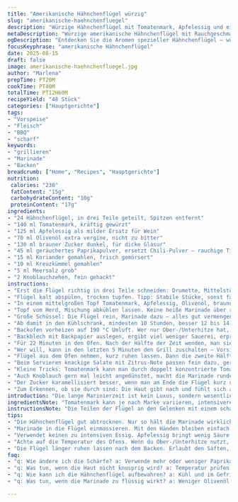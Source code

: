 ```yaml
---
title: "Amerikanische Hähnchenflügel würzig"
slug: "amerikanische-haehnchenfluegel"
description: "Würzige Hähnchenflügel mit Tomatenmark, Apfelessig und einem kräftigen Chili-Kick. Eine Marinade mit Raucharomen, die durch geräuchertes Paprikapulver ergänzt wird. Zwölf Portionen. Gluten-, laktose- und eifrei. Geduld ist gefragt; am besten 10-14 Stunden kalt ziehen lassen, damit die Gewürze in tiefere Fleischschichten einziehen. Die Flügel werden im Ofen gebacken, was durch das Backpapier Fettauffangmethoden erleichtert und eine schön knusprige Haut entwickelt. Der spezifische Einsatz von braunem Zucker sorgt für die nötige Karamellisierung. Wichtig sind die Helligkeit und der Duft der Tapenade-Marinade, um den richtigen Zeitpunkt zum Wenden abzupassen."
metaDescription: "Würzige amerikanische Hähnchenflügel mit Rauchgeschmack und Karamellisierung. Ein echtes Geschmackserlebnis."
ogDescription: "Entdecken Sie die Aromen spezieller Hähnchenflügel – würzig, rauchig und perfekt karamellisiert für den idealen Genuss."
focusKeyphrase: "amerikanische Hähnchenflügel"
date: 2025-08-15
draft: false
image: amerikanische-haehnchenfluegel.jpg
author: "Marlena"
prepTime: PT20M
cookTime: PT40M
totalTime: PT12H60M
recipeYield: "48 Stück"
categories: ["Hauptgerichte"]
tags:
- "Vorspeise"
- "Fleisch"
- "BBQ"
- "scharf"
keywords:
- "grillieren"
- "Marinade"
- "Backen"
breadcrumb: ["Home", "Recipes", "Hauptgerichte"]
nutrition: 
 calories: "230"
 fatContent: "15g"
 carbohydrateContent: "10g"
 proteinContent: "17g"
ingredients:
- "24 Hähnchenflügel, in drei Teile geteilt, Spitzen entfernt"
- "140 ml Tomatenmark, kräftig gewürzt"
- "125 ml Apfelessig als milder Ersatz für Wein"
- "70 ml Olivenöl extra vergine, nicht zu bitter"
- "130 ml brauner Zucker dunkel, für dicke Glasur"
- "45 ml geräuchertes Paprikapulver, ersetzt Chili-Pulver – rauchige Tiefe"
- "15 ml Koriander gemahlen, frisch gemörsert"
- "10 ml Kreuzkümmel gemahlen"
- "5 ml Meersalz grob"
- "2 Knoblauchzehen, fein gehackt"
instructions:
- "Erst die Flügel richtig in drei Teile schneiden: Drumette, Mittelstück, Spitze entfernen—Tut nur weh später, schmeckt aber besser. Man will puren, fleischigen Genuss, kein zähes Gedöns."
- "Flügel kalt abspülen, trocken tupfen. Tipp: Stabile Stücke, sonst fällt die Marinade ab."
- "In einem mittelgroßen Topf Tomatenmark, Apfelessig, Olivenöl, braunen Zucker, geräuchertes Paprikapulver, Koriander, Kreuzkümmel, Salz und gehackten Knoblauch zusammen. Zuerst sanft erwärmen, dann zum Kochen bringen, 6 Minuten unter ständigem Rühren köcheln lassen. Nicht angehen lassen, sonst Bitterstoffe. Lecker riecht's danach schon – rauchig, süßlich, leicht scharf."
- "Topf vom Herd, Mischung abkühlen lassen. Keine heiße Marinade über rohes Fleisch! Sonst hast du halb gekochte Soße und zähes Fleisch."
- "Große Schüssel: Die Flügel rein, Marinade dazu – alles gut vermengen. Am besten mit den Händen, jetzt hat man die Kontrolle. Jede Ecke soll überzogen sein. Mit Frischhaltefolie abdecken."
- "Ab damit in den Kühlschrank, mindesten 10 Stunden, besser 12 bis 14. Das macht den Unterschied zu fade und wow. Wer es eilig hat, merkt die Not, dass ohne lange Ziehzeit kaum Aroma da ist."
- "Backofen vorheizen auf 190 °C Umluft. Wer nur Ober-/Unterhitze hat, 200 °C. Rost auf mittlerer Schiene."
- "Backblech mit Backpapier auslegen, ergibt viel weniger Sauerei, erprobte Methode. Ne Hälfte der Flügel nebeneinander, nicht zu dicht, sonst wird's dampfen statt knusprig."
- "Für 22 Minuten in den Ofen. Nach der Hälfte der Zeit wenden, man sieht am Rand, wenn sich leichte Bräunung zeigt. Wenn man die Haut etwas aufstellt, fängt sie an knusprig zu werden."
- "Wer will, kann in den letzten 5 Minuten den Grill zuschalten – Vorsicht, nicht verbrennen. Beobachten, wie die Spitzen dunkel werden, leckerer Schmorgeruch."
- "Flügel aus dem Ofen nehmen, kurz ruhen lassen. Dann die zweite Hälfte backen. Alternativ: Rest einfrieren, mariniert, zurückgestellt bei -18 °C bis 3 Monate."
- "Beim Servieren knackige Salate mit Zitrus-Note passen fein dazu, gerade Fenchel oder Radicchio. Nichts zu schweres nehmen, sonst überlagert der Geschmack."
- "Kleine Tricks: Tomatenmark kann man durch doppelt konzentrierte Tomatensauce ersetzen. Apfelessig bringt milde Säure; Wein-Ersatz geht auch, aber nicht zu süß."
- "Auch Knoblauch gern mal leicht angedünstet, macht die Marinade runder. Das Salz nicht vergessen, es hebt die Aromen hervor."
- "Der Zucker karamellisiert besser, wenn man am Ende die Flügel kurz unter den Grill legt – da wird die Haut ein bisschen wie Karamell, süß und rauchig zugleich."
- "Zum Erkennen, ob sie durch sind: Die Haut gibt nach und fühlt sich an wie ein dünner, knuspriger Panzer, das Fleisch leicht elastisch, nicht mehr wabbelig. Saft darf austreten, aber nicht blutig sein."
introduction: "Die lange Marinierzeit ist kein Luxus, sondern wesentlicher Schlüssel für Geschmackstiefe. Ich habe früher versucht, solche Ailes schnell zu machen – Ergebnis war fad und trocken. Erst die Kombination aus süß-säuerlicher Marinade mit Rauchpaprika gibt den Kick. Apfelessig statt Wein bringt andere Säure, milder, runde Kante. Das Rösten bei 190 °C sorgt für gute Hitze, ohne dass die Haut sofort schwarz wird. Dabei auf die Textur achten: Flügel sollen außen knusprig, innen saftig bleiben. Das erreicht man nur, wenn die Marinade nicht zu flüssig ist – das Fett im Olivenöl koppelt die Gewürze ans Fleisch. Wer auf Gluten und Milchprodukte achtet, dem sei es hiermit bestätigt: Perfekte Alternative. Ein kleiner Sound beim Backen zeigt den Feuchtigkeitsverlust an – wenn's leise spritzt, fängt's an."
ingredientsNote: "Tomatenmark kann je nach Marke variieren, intensivere Marken empfehle ich, da die Säure nicht überladen wird. Apfelessig harmoniert besser als Weinessig bei dieser Rezeptur, unterstreicht die Süße des Zuckers. Olivenöl am besten dezent im Geschmack, sonst wird die Marinade schnell bitter. Geräuchertes Paprikapulver ersetzt Chili, sorgt für erstaunliche Rauchnote ohne scharfe Schärfe. Koriander mahl frisch bestellen oder selber mörsern – gemahlener Koriander verliert schnell Aroma, also frisch ist besser. Brauner Zucker verleiht eine unaufdringliche Süße, die beim Backen karamellisiert. Salz nicht zu fein nehmen; grobes Meersalz gibt auch Biss. Knoblauch darf auf keinen Fall roh und grob sein, sonst setzt es eine Bitternote frei. Wer einzelne Zutaten nicht mag, kann mit Limettensaft (für den Essig) experimentieren oder Honig anstelle Zucker nutzen, verändert aber Konsistenz und Geschmack erheblich."
instructionsNote: "Die Teilen der Flügel an den Gelenken mit einem scharfen Messer oder Geflügelschere ermöglicht nicht nur gleichmäßiges Garen, sondern verhindert außerdem, dass Spitzen verbrennen. Die Marinade braucht lange Zeit, um in die Fasern einzudringen – deshalb kein Abkürzen durch Hochtemperatur, sonst bleibt das Aroma oberflächlich. Beim Kochen der Marinade stets rühren, Zucker kann sonst anbrennen und verbrennt besonders schnell bei höheren Temperaturen – führt gnadenlos zu bitterem Geschmack. Bei der Backzeit auf visuelle Hinweise achten: Wenn die Haut anfängt, leicht Blasen zu werfen und golden wird, ist es Zeit zu wenden oder kurz den Grill anzumachen. Wer die Haut zu feucht lässt, bekommt eher Dampf als Röstaromen, auch die Textur leidet. Flügel ruhig einige Minuten nach dem Backen ruhen lassen, sonst läuft der Saft sofort aus – nennt man in meinen Kreisen die Kunst, das Fleisch saftig zu halten. Beim Salat als Beilage ruhig mehrere Texturen und bittere Noten kombinieren, damit der intensive Geschmack der Flügel nicht erdrückt wird."
tips:
- "Die Hähnchenflügel gut abtrocknen. Nur so hält die Marinade wirklich. Feuchtigkeit macht sie matschig. Grillzeit zählt, doch ohne Marinade? Mangelnde Tiefe."
- "Marinade in die Flügel einmassieren. Mit den Händen bleiben einfach besser. Sämtliche Ecken müssen überzogen sein. Mit Folie abdecken. Warten ist alles; Nachziehen ist der Schlüssel."
- "Verwendet keinen zu intensiven Essig. Apfelessig bringt wenig Säure. Alternativen wie Balsamico können das Profil verändern. Wichtig ist die Balance; süß-säuerlich."
- "Achte auf die Temperatur des Ofens. Wenn du Ober-/Unterhitze nutzt, erhöhe die Temperatur leicht. Die erste Hälfte darf nicht gleich zu dunkel werden. Sichtkontrolle ist essenziell."
- "Die Flügel länger ruhen lassen nach dem Backen. Erlaubt den Säften, sich zu setzen. Vor dem Servieren ruhig einige Minuten warten; sonst laufen sie aus."
faq:
- "q: Wie ändere ich die Schärfe? a: Verwende mehr oder weniger Paprikapulver. Anpassen klingt einfach, aber es verändert auch die Grundnote. Weniger Rauch, mehr Hitze?"
- "q: Was tun, wenn die Haut nicht knusprig wird? a: Temperatur prüfen oder die Flügel länger unter den Grill legen. Empfehlenswert ist es, frühzeitig nachzusehen."
- "q: Wie kann ich die Hähnchenflügel aufbewahren? a: Kühl und im Gefrierbeutel geht's gut. Länger frisch halten bei -18 °C. Einfrieren nach dem Marinieren verpasst auch den knusprigen Genuss."
- "q: Was tun, wenn die Marinade zu flüssig wirkt? a: Weniger Olivenöl verwenden. Oder auf ein dickeres Tomatenmark zurückgreifen. Das hilft, das Aroma zu intensivieren."

---
```

